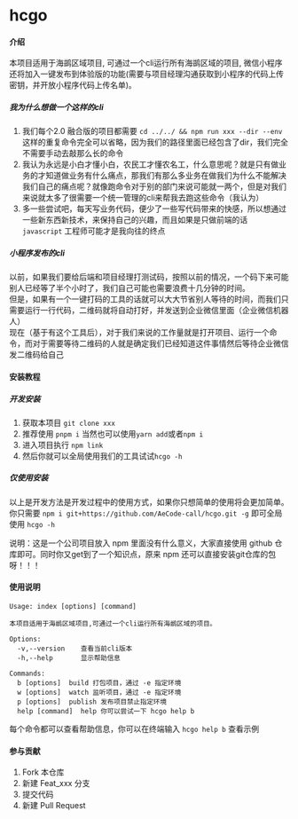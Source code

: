 # hcgo

#### 介绍

本项目适用于海鹚区域项目, 可通过一个cli运行所有海鹚区域的项目, 微信小程序还将加入一键发布到体验版的功能(需要与项目经理沟通获取到小程序的代码上传密钥，并开放小程序代码上传名单)。

##### 我为什么想做一个这样的cli
1. 我们每个2.0 融合版的项目都需要 `cd ../../ && npm run xxx --dir --env` 这样的重复命令完全可以省略，因为我们的路径里面已经包含了dir，我们完全不需要手动去敲那么长的命令
2. 我认为永远是小白才懂小白，农民工才懂农名工，什么意思呢？就是只有做业务的才知道做业务有什么痛点，那我们有那么多业务在做我们为什么不能解决我们自己的痛点呢？就像跑命令对于别的部门来说可能就一两个，但是对我们来说就太多了很需要一个统一管理的cli来帮我去跑这些命令（我认为）
3. 多一些尝试吧，每天写业务代码，便少了一些写代码带来的快感，所以想通过一些新东西新技术，来保持自己的兴趣，而且如果是只做前端的话 `javascript` 工程师可能才是我向往的终点
##### 小程序发布的cli

以前，如果我们要给后端和项目经理打测试码，按照以前的情况，一个码下来可能别人已经等了半个小时了，我们自己可能也需要浪费十几分钟的时间。  
但是，如果有一个一键打码的工具的话就可以大大节省别人等待的时间，而我们只需要运行一行代码，二维码就将自动打好，并发送到企业微信里面（企业微信机器人）  
现在（基于有这个工具后），对于我们来说的工作量就是打开项目、运行一个命令，而对于需要等待二维码的人就是确定我们已经知道这件事情然后等待企业微信发二维码给自己

#### 安装教程

##### 开发安装

1. 获取本项目 `git clone xxx`
2. 推荐使用 `pnpm i` 当然也可以使用`yarn add`或者`npm i`
3. 进入项目执行 `npm link`
4. 然后你就可以全局使用我们的工具试试`hcgo -h`

##### 仅使用安装

以上是开发方法是开发过程中的使用方式，如果你只想简单的使用将会更加简单。你只需要 `npm i git+https://github.com/AeCode-call/hcgo.git -g` 即可全局使用 `hcgo -h`

说明：这是一个公司项目放入 npm 里面没有什么意义，大家直接使用 github 仓库即可。同时你又get到了一个知识点，原来 npm 还可以直接安装git仓库的包呀！！！

#### 使用说明

```shell
Usage: index [options] [command]

本项目适用于海鹚区域项目,可通过一个cli运行所有海鹚区域的项目。

Options:  
  -v,--version    查看当前cli版本  
  -h,--help       显示帮助信息  

Commands:  
  b [options]  build 打包项目，通过 -e 指定环境   
  w [options]  watch 监听项目，通过 -e 指定环境  
  p [options]  publish 发布项目禁止指定环境  
  help [command]  help 你可以尝试一下 hcgo help b
```
每个命令都可以查看帮助信息，你可以在终端输入 `hcgo help b` 查看示例
#### 参与贡献

1.  Fork 本仓库
2.  新建 Feat_xxx 分支
3.  提交代码
4.  新建 Pull Request
